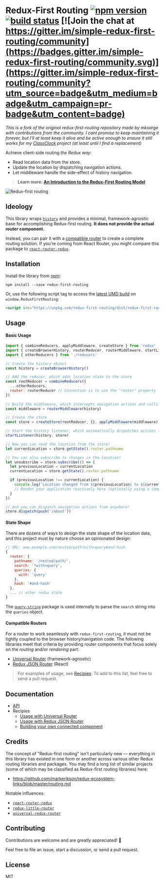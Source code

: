# Redux-First Routing [![npm version](https://img.shields.io/npm/v/redux-first-routing.svg?style=flat)](https://www.npmjs.org/package/redux-first-routing) [![build status](https://api.travis-ci.org/mksarge/redux-first-routing.svg?branch=master)](https://travis-ci.org/mksarge/redux-first-routing/) [![Join the chat at https://gitter.im/simple-redux-first-routing/community](https://badges.gitter.im/simple-redux-first-routing/community.svg)](https://gitter.im/simple-redux-first-routing/community?utm_source=badge&utm_medium=badge&utm_campaign=pr-badge&utm_content=badge)


*This is a fork of the original redux-first-routing repository made by mksarge with contributions from the community. I cant promise to keep maintaining it forever, but I'll at least keep it alive and be active enough to ensure it still works for my [ClassClock](https://github.com/MoralCode/ClassClock) project (at least until I find a replacement)*


Achieve client-side routing *the Redux way*:

- Read location data from the store.
- Update the location by dispatching navigation actions.
- Let middleware handle the side-effect of history navigation.

> **Learn more: [An Introduction to the Redux-First Routing Model](https://medium.com/@mksarge/an-introduction-to-the-redux-first-routing-model-98926ebf53cb)**

![Redux-first routing](https://camo.githubusercontent.com/b08b1b78a08e0444ab451f692618d59da977e6a1/687474703a2f2f692e696d6775722e636f6d2f734169566c6b4d2e6a7067)

## Ideology

This library wraps [`history`](https://github.com/ReactTraining/history) and provides a minimal, framework-agnostic base for accomplishing Redux-first routing. **It does not provide the actual *router* component.**

Instead, you can pair it with a [compatible router](#compatible-routers) to create a complete routing solution. If you're coming from React Router, you might compare this package to [`react-router-redux`](https://github.com/reactjs/react-router-redux).

## Installation

Install the library from [npm](https://www.npmjs.org/package/redux-first-routing):

```
npm install --save redux-first-routing
```

Or, use the following script tag to access the [latest UMD build](https://unpkg.com/redux-first-routing/dist) on `window.ReduxFirstRouting`:

```html
<script src="https://unpkg.com/redux-first-routing/dist/redux-first-routing.min.js"></script>
```

## Usage

#### Basic Usage

```js
import { combineReducers, applyMiddleware, createStore } from 'redux'
import { createBrowserHistory, routerReducer, routerMiddleware, startListener, push } from 'redux-first-routing'
import { otherReducers } from './reducers'

// Create the history object
const history = createBrowserHistory()

// Add the reducer, which adds location state to the store
const rootReducer = combineReducers({
  ...otherReducers,
  router: routerReducer // Convention is to use the "router" property
})
  
// Build the middleware, which intercepts navigation actions and calls the corresponding history method
const middleware = routerMiddleware(history)

// Create the store
const store = createStore(rootReducer, {}, applyMiddleware(middleware))

// Start the history listener, which automatically dispatches actions to keep the store in sync with the history
startListener(history, store)

// Now you can read the location from the store!
let currentLocation = store.getState().router.pathname

// You can also subscribe to changes in the location!
let unsubscribe = store.subscribe(() => {
  let previousLocation = currentLocation
  currentLocation = store.getState().router.pathname

  if (previousLocation !== currentLocation) {
    console.log(`Location changed from ${previousLocation} to ${currentLocation}`)
    // Render your application reactively here (optionally using a compatible router)
  }
})

// And you can dispatch navigation actions from anywhere!
store.dispatch(push('/about'))
```

#### State Shape

There are dozens of ways to design the state shape of the location data, and this project must by nature choose an opinionated design:

```js
// URL: www.example.com/nested/path?with=query#and-hash
{
  router: {
    pathname: '/nested/path/',
    search: '?with=query',
    queries: {
      with: 'query'
    },
    hash: '#and-hash'
  },
  ... // other redux state
}
```

The [`query-string`](https://github.com/sindresorhus/query-string) package is used internally to parse the `search` string into the `queries` object.

#### Compatible Routers

For a router to work seamlessly with `redux-first-routing`, it must not be tightly coupled to the browser history/navigation code. The following libraries meet that criteria by providing router components that focus solely on the *routing* and/or *rendering* part:

- [Universal Router](https://github.com/kriasoft/universal-router) (framework-agnostic)
- [Redux JSON Router](https://github.com/mksarge/redux-json-router) (React)

> For examples of usage, see [Recipies](#documentation). To add to this list, feel free to send a pull request.

## Documentation

- [API](/docs/api.md)
- Recipies
  - [Usage with Universal Router](/docs/recipes/usage-with-universal-router.md)
  - [Usage with Redux JSON Router](/docs/recipes/usage-with-redux-json-router.md)
  - [Building your own connected component](/docs/recipes/building-your-own-connected-component.md)

## Credits

The concept of "Redux-first routing" isn't particularly new — everything in this library has existed in one form or another across various other Redux routing libraries and packages. You may find a long list of similar projects (some of which may be classified as Redux-first routing libraries) here:

- https://github.com/markerikson/redux-ecosystem-links/blob/master/routing.md

Notable influences:

- [`react-router-redux`](https://github.com/reactjs/react-router-redux)
- [`redux-little-router`](https://github.com/FormidableLabs/redux-little-router)
- [`universal-redux-router`](https://github.com/colinmeinke/universal-redux-router)

## Contributing

Contributions are welcome and are greatly appreciated!  :tada:

Feel free to file an issue, start a discussion, or send a pull request.

## License

MIT
